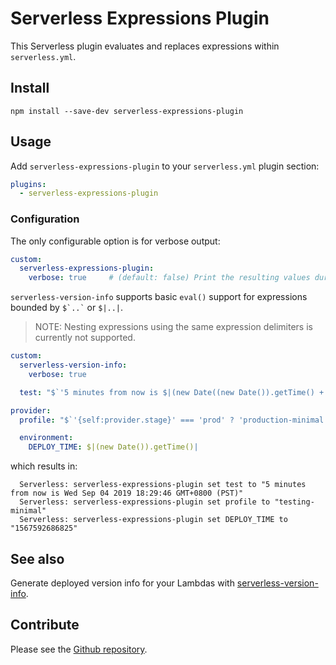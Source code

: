# Serverless Expressions Plugin

This Serverless plugin evaluates and replaces expressions within `serverless.yml`.

## Install

```
npm install --save-dev serverless-expressions-plugin
```

## Usage

Add `serverless-expressions-plugin` to your `serverless.yml` plugin section:

```yaml
plugins:
  - serverless-expressions-plugin
```

### Configuration

The only configurable option is for verbose output:

```yaml
custom:
  serverless-expressions-plugin:
    verbose: true     # (default: false) Print the resulting values during deploy
```

`serverless-version-info` supports basic `eval()` support for expressions bounded by `` $`..` `` or `$|..|`.

> NOTE: Nesting expressions using the same expression delimiters is currently not supported.

```yaml
custom:
  serverless-version-info:
    verbose: true

  test: "$`'5 minutes from now is $|(new Date((new Date()).getTime() + 300000))|'`"

provider:
  profile: "$`'{self:provider.stage}' === 'prod' ? 'production-minimal' : 'testing-minimal'`"

  environment:
    DEPLOY_TIME: $|(new Date()).getTime()|

```

which results in:

```
  Serverless: serverless-expressions-plugin set test to "5 minutes from now is Wed Sep 04 2019 18:29:46 GMT+0800 (PST)"
  Serverless: serverless-expressions-plugin set profile to "testing-minimal"
  Serverless: serverless-expressions-plugin set DEPLOY_TIME to "1567592686825"
```

## See also

Generate deployed version info for your Lambdas with [serverless-version-info](https://www.npmjs.com/package/serverless-version-info).

## Contribute

Please see the [Github repository](https://github.com/ibrado/serverless-expressions-plugin.git).




